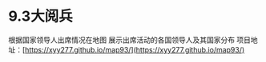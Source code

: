 # 9.3大阅兵

根据国家领导人出席情况在地图
展示出席活动的各国领导人及其国家分布
项目地址：[https://xyy277.github.io/map93/](https://xyy277.github.io/map93/)
